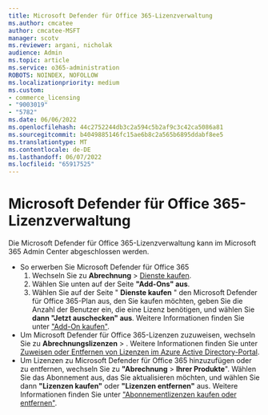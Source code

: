 ```yaml
---
title: Microsoft Defender für Office 365-Lizenzverwaltung
ms.author: cmcatee
author: cmcatee-MSFT
manager: scotv
ms.reviewer: argani, nicholak
audience: Admin
ms.topic: article
ms.service: o365-administration
ROBOTS: NOINDEX, NOFOLLOW
ms.localizationpriority: medium
ms.custom:
- commerce_licensing
- "9003019"
- "5782"
ms.date: 06/06/2022
ms.openlocfilehash: 44c2752244db3c2a594c5b2af9c3c42ca5086a81
ms.sourcegitcommit: b4049885146fc15ae6b8c2a565b6895ddabf8ee5
ms.translationtype: MT
ms.contentlocale: de-DE
ms.lasthandoff: 06/07/2022
ms.locfileid: "65917525"
---
```

# <a name="microsoft-defender-for-office-365-license-management"></a>Microsoft Defender für Office 365-Lizenzverwaltung

Die Microsoft Defender für Office 365-Lizenzverwaltung kann im Microsoft 365 Admin Center abgeschlossen werden.

- So erwerben Sie Microsoft Defender für Office 365
    1. Wechseln Sie zu **Abrechnung** > [Dienste kaufen](https://go.microsoft.com/fwlink/p/?linkid=868433).
    2. Wählen Sie unten auf der Seite **"Add-Ons" aus**.
    3. Wählen Sie auf der Seite " **Dienste kaufen** " den Microsoft Defender für Office 365-Plan aus, den Sie kaufen möchten, geben Sie die Anzahl der Benutzer ein, die eine Lizenz benötigen, und wählen Sie **dann "Jetzt auschecken" aus**. Weitere Informationen finden Sie unter ["Add-On kaufen"](https://docs.microsoft.com/microsoft-365/commerce/buy-or-edit-an-add-on).
- Um Microsoft Defender für Office 365-Lizenzen zuzuweisen, wechseln Sie zu **Abrechnungslizenzen** > . Weitere Informationen finden Sie unter [Zuweisen oder Entfernen von Lizenzen im Azure Active Directory-Portal](https://docs.microsoft.com/microsoft-365/admin/manage/assign-licenses-to-users).
- Um Lizenzen zu Microsoft Defender für Office 365 hinzuzufügen oder zu entfernen, wechseln Sie zu **"Abrechnung** > **Ihrer Produkte**". Wählen Sie das Abonnement aus, das Sie aktualisieren möchten, und wählen Sie dann **"Lizenzen kaufen"** oder **"Lizenzen entfernen"** aus. Weitere Informationen finden Sie unter ["Abonnementlizenzen kaufen oder entfernen"](https://docs.microsoft.com/microsoft-365/commerce/licenses/buy-licenses).
